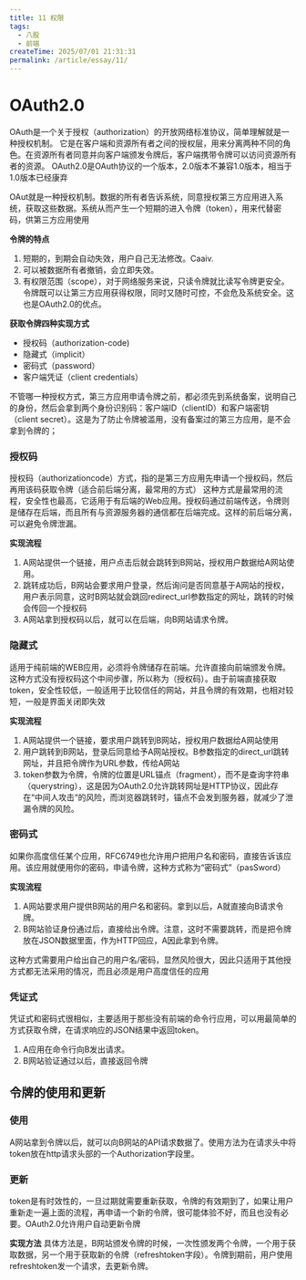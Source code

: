 ```yaml
---
title: 11 权限
tags:
  - 八股
  - 前端
createTime: 2025/07/01 21:31:31
permalink: /article/essay/11/
---
```

# OAuth2.0

OAuth是一个关于授权（authorization）的开放网络标准协议，简单理解就是一种授权机制。
它是在客户端和资源所有者之间的授权层，用来分离两种不同的角色。在资源所有者同意并向客户端颁发令牌后，客户端携带令牌可以访问资源所有者的资源。
OAuth2.0是OAuth协议的一个版本，2.0版本不兼容1.0版本，相当于1.0版本已经康弃

OAut就是一种授权机制。数据的所有者告诉系统，同意授权第三方应用进入系统，获取这些数据。系统从而产生一个短期的进入令牌（token），用来代替密码，供第三方应用使用

**令牌的特点**
1. 短期的，到期会自动失效，用户自己无法修改。Caaiv.
2. 可以被数据所有者撤销，会立即失效。
3. 有权限范围（scope），对于网络服务来说，只读令牌就比读写令牌更安全。
令牌既可以让第三方应用获得权限，同时又随时可控，不会危及系统安全。这也是OAuth2.0的优点。

**获取令牌四种实现方式**
- 授权码（authorization-code)
- 隐藏式（implicit）
- 密码式（password）
- 客户端凭证（client credentials）

不管哪一种授权方式，第三方应用申请令牌之前，都必须先到系统备案，说明自己的身份，然后会拿到两个身份识别码：客户端ID（clientID）和客户端密钥（client secret）。这是为了防止令牌被滥用，没有备案过的第三方应用，是不会拿到令牌的；

### 授权码
授权码（authorizationcode）方式，指的是第三方应用先申请一个授权码，然后再用该码获取令牌（适合前后端分离，最常用的方式）
这种方式是最常用的流程，安全性也最高，它适用于有后端的Web应用。授权码通过前端传送，令牌则是储存在后端，而且所有与资源服务器的通信都在后端完成。这样的前后端分离，可以避免令牌泄漏。

**实现流程**
1. A网站提供一个链接，用户点击后就会跳转到B网站，授权用户数据给A网站使用。
2. 跳转成功后，B网站会要求用户登录，然后询问是否同意基于A网站的授权，用户表示同意，这时B网站就会跳回redirect_url参数指定的网址，跳转的时候会传回一个授权码
3. A网站拿到授权码以后，就可以在后端，向B网站请求令牌。

### 隐藏式
适用于纯前端的WEB应用，必须将令牌储存在前端。允许直接向前端颁发令牌。这种方式没有授权码这个中间步骤，所以称为（授权码）。由于前端直接获取token，安全性较低，一般适用于比较信任的网站，并且令牌的有效期，也相对较短，一般是界面关闭即失效

**实现流程**
1. A网站提供一个链接，要求用户跳转到B网站，授权用户数据给A网站使用
2. 用户跳转到B网站，登录后同意给予A网站授权。B参数指定的direct_url跳转网址，并且把令牌作为URL参数，传给A网站
3. token参数为令牌，令牌的位置是URL锚点（fragment），而不是查询字符串（querystring），这是因为OAuth2.0允许跳转网址是HTTP协议，因此存在“中间人攻击“的风险，而浏览器跳转时，锚点不会发到服务器，就减少了泄漏令牌的风险。

### 密码式
如果你高度信任某个应用，RFC6749也允许用户把用户名和密码，直接告诉该应用。该应用就便用你的密码，申请令牌，这种方式称为“密码式”（pasSword）

**实现流程**
1. A网站要求用户提供B网站的用户名和密码。拿到以后，A就直接向B请求令牌。
2. B网站验证身份通过后，直接给出令牌。注意，这时不需要跳转，而是把令牌放在JSON数据里面，作为HTTP回应，A因此拿到令牌。

这种方式需要用户给出自己的用户名/密码，显然风险很大，因此只适用于其他授方式都无法采用的情况，而且必须是用户高度信任的应用

### 凭证式
凭证式和密码式很相似，主要适用于那些没有前端的命令行应用，可以用最简单的方式获取令牌，在请求响应的JSON结果中返回token。

1. A应用在命令行向B发出请求。
2. B网站验证通过以后，直接返回令牌

## 令牌的使用和更新

### 使用
A网站拿到令牌以后，就可以向B网站的API请求数据了。使用方法为在请求头中将token放在http请求头部的一个Authorization字段里。

### 更新
token是有时效性的，一旦过期就需要重新获取，令牌的有效期到了，如果让用户重新走一遍上面的流程，再申请一个新的令牌，很可能体验不好，而且也没有必要。OAuth2.0允许用户自动更新令牌

**实现方法**
具体方法是，B网站颁发令牌的时候，一次性颁发两个令牌，一个用于获取数据，另一个用于获取新的令牌（refreshtoken字段）。令牌到期前，用户使用refreshtoken发一个请求，去更新令牌。
